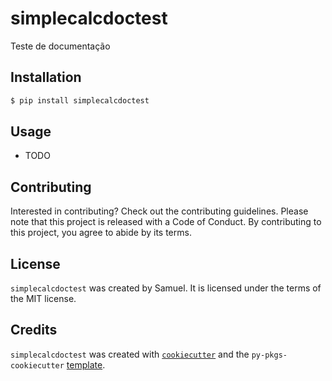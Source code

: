 # simplecalcdoctest

Teste de documentação

## Installation

```bash
$ pip install simplecalcdoctest
```

## Usage

- TODO

## Contributing

Interested in contributing? Check out the contributing guidelines. Please note that this project is released with a Code of Conduct. By contributing to this project, you agree to abide by its terms.

## License

`simplecalcdoctest` was created by Samuel. It is licensed under the terms of the MIT license.

## Credits

`simplecalcdoctest` was created with [`cookiecutter`](https://cookiecutter.readthedocs.io/en/latest/) and the `py-pkgs-cookiecutter` [template](https://github.com/py-pkgs/py-pkgs-cookiecutter).
